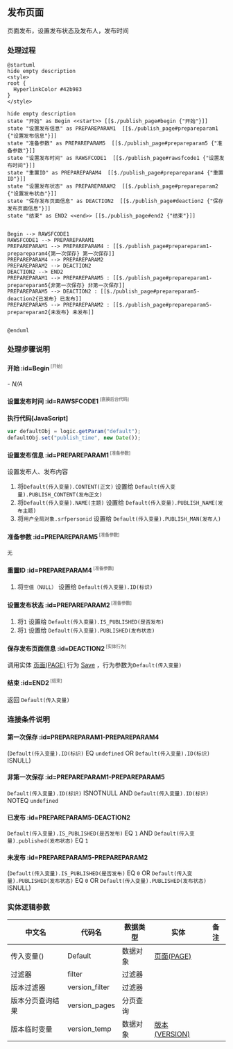 ## 发布页面 <!-- {docsify-ignore-all} -->

   页面发布，设置发布状态及发布人，发布时间

### 处理过程

```plantuml
@startuml
hide empty description
<style>
root {
  HyperlinkColor #42b983
}
</style>

hide empty description
state "开始" as Begin <<start>> [[$./publish_page#begin {"开始"}]]
state "设置发布信息" as PREPAREPARAM1  [[$./publish_page#prepareparam1 {"设置发布信息"}]]
state "准备参数" as PREPAREPARAM5  [[$./publish_page#prepareparam5 {"准备参数"}]]
state "设置发布时间" as RAWSFCODE1  [[$./publish_page#rawsfcode1 {"设置发布时间"}]]
state "重置ID" as PREPAREPARAM4  [[$./publish_page#prepareparam4 {"重置ID"}]]
state "设置发布状态" as PREPAREPARAM2  [[$./publish_page#prepareparam2 {"设置发布状态"}]]
state "保存发布页面信息" as DEACTION2  [[$./publish_page#deaction2 {"保存发布页面信息"}]]
state "结束" as END2 <<end>> [[$./publish_page#end2 {"结束"}]]


Begin --> RAWSFCODE1
RAWSFCODE1 --> PREPAREPARAM1
PREPAREPARAM1 --> PREPAREPARAM4 : [[$./publish_page#prepareparam1-prepareparam4{第一次保存} 第一次保存]]
PREPAREPARAM4 --> PREPAREPARAM2
PREPAREPARAM2 --> DEACTION2
DEACTION2 --> END2
PREPAREPARAM1 --> PREPAREPARAM5 : [[$./publish_page#prepareparam1-prepareparam5{非第一次保存} 非第一次保存]]
PREPAREPARAM5 --> DEACTION2 : [[$./publish_page#prepareparam5-deaction2{已发布} 已发布]]
PREPAREPARAM5 --> PREPAREPARAM2 : [[$./publish_page#prepareparam5-prepareparam2{未发布} 未发布]]


@enduml
```


### 处理步骤说明

#### 开始 :id=Begin<sup class="footnote-symbol"> <font color=gray size=1>[开始]</font></sup>



*- N/A*
#### 设置发布时间 :id=RAWSFCODE1<sup class="footnote-symbol"> <font color=gray size=1>[直接后台代码]</font></sup>



<p class="panel-title"><b>执行代码[JavaScript]</b></p>

```javascript
var defaultObj = logic.getParam("default");
defaultObj.set("publish_time", new Date());
```

#### 设置发布信息 :id=PREPAREPARAM1<sup class="footnote-symbol"> <font color=gray size=1>[准备参数]</font></sup>

设置发布人、发布内容

1. 将`Default(传入变量).CONTENT(正文)` 设置给  `Default(传入变量).PUBLISH_CONTENT(发布正文)`
2. 将`Default(传入变量).NAME(主题)` 设置给  `Default(传入变量).PUBLISH_NAME(发布主题)`
3. 将`用户全局对象.srfpersonid` 设置给  `Default(传入变量).PUBLISH_MAN(发布人)`

#### 准备参数 :id=PREPAREPARAM5<sup class="footnote-symbol"> <font color=gray size=1>[准备参数]</font></sup>




    无

#### 重置ID :id=PREPAREPARAM4<sup class="footnote-symbol"> <font color=gray size=1>[准备参数]</font></sup>



1. 将`空值（NULL）` 设置给  `Default(传入变量).ID(标识)`

#### 设置发布状态 :id=PREPAREPARAM2<sup class="footnote-symbol"> <font color=gray size=1>[准备参数]</font></sup>



1. 将`1` 设置给  `Default(传入变量).IS_PUBLISHED(是否发布)`
2. 将`1` 设置给  `Default(传入变量).PUBLISHED(发布状态)`

#### 保存发布页面信息 :id=DEACTION2<sup class="footnote-symbol"> <font color=gray size=1>[实体行为]</font></sup>



调用实体 [页面(PAGE)](module/Wiki/article_page.md) 行为 [Save](module/Wiki/article_page#行为) ，行为参数为`Default(传入变量)`

#### 结束 :id=END2<sup class="footnote-symbol"> <font color=gray size=1>[结束]</font></sup>



返回 `Default(传入变量)`


### 连接条件说明
#### 第一次保存 :id=PREPAREPARAM1-PREPAREPARAM4

(`Default(传入变量).ID(标识)` EQ `undefined` OR `Default(传入变量).ID(标识)` ISNULL)
#### 非第一次保存 :id=PREPAREPARAM1-PREPAREPARAM5

`Default(传入变量).ID(标识)` ISNOTNULL AND `Default(传入变量).ID(标识)` NOTEQ `undefined`
#### 已发布 :id=PREPAREPARAM5-DEACTION2

`Default(传入变量).IS_PUBLISHED(是否发布)` EQ `1` AND `Default(传入变量).published(发布状态)` EQ `1`
#### 未发布 :id=PREPAREPARAM5-PREPAREPARAM2

(`Default(传入变量).IS_PUBLISHED(是否发布)` EQ `0` OR `Default(传入变量).PUBLISHED(发布状态)` EQ `0` OR `Default(传入变量).PUBLISHED(发布状态)` ISNULL)


### 实体逻辑参数

|    中文名   |    代码名    |  数据类型    |  实体   |备注 |
| --------| --------| -------- | -------- | --------   |
|传入变量(<i class="fa fa-check"/></i>)|Default|数据对象|[页面(PAGE)](module/Wiki/article_page.md)||
|过滤器|filter|过滤器|||
|版本过滤器|version_filter|过滤器|||
|版本分页查询结果|version_pages|分页查询|||
|版本临时变量|version_temp|数据对象|[版本(VERSION)](module/Base/version.md)||
